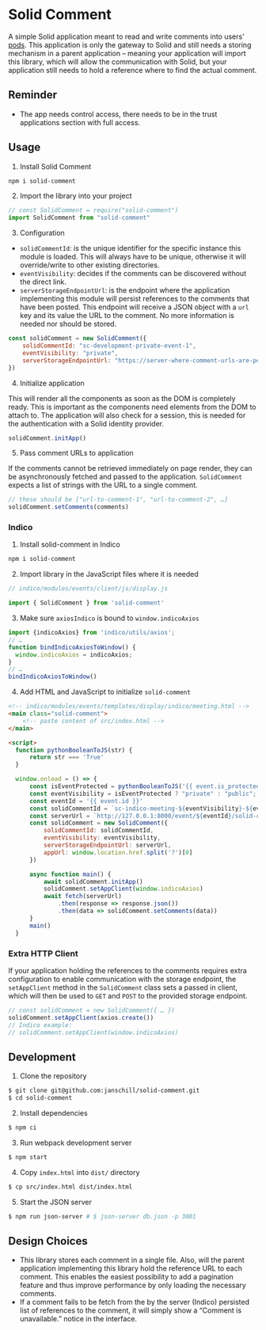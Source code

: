# Solid Comment

A simple Solid application meant to read and write comments into users’ [pods](https://solidproject.org/users/get-a-pod).
This application is only the gateway to Solid and still needs a storing mechanism in a parent application – meaning your application will import this library, which will allow the communication with Solid, but your application still needs to hold a reference where to find the actual comment.

## Reminder

- The app needs control access, there needs to be in the trust applications section with full access.

## Usage

1. Install Solid Comment

```bash
npm i solid-comment
```

2. Import the library into your project

```js
// const SolidComment = require("solid-comment")
import SolidComment from "solid-comment"
```

3. Configuration

* `solidCommentId`: is the unique identifier for the specific instance this module is loaded. This will always have to be unique, otherwise it will override/write to other existing directories.
* `eventVisibility`: decides if the comments can be discovered without the direct link.
* `serverStorageEndpointUrl`: is the endpoint where the application implementing this module will persist references to the comments that have been posted. This endpoint will receive a JSON object with a `url` key and its value the URL to the comment. No more information is needed nor should be stored.

```js
const solidComment = new SolidComment({
    solidCommentId: "sc-development-private-event-1",
    eventVisibility: "private",
    serverStorageEndpointUrl: "https://server-where-comment-urls-are-persisted"
})
```

4. Initialize application

This will render all the components as soon as the DOM is completely ready. This is important as the components need elements from the DOM to attach to. The application will also check for a session, this is needed for the authentication with a Solid identity provider.

```js
solidComment.initApp()
```

5. Pass comment URLs to application

If the comments cannot be retrieved immediately on page render, they can be asynchronously fetched and passed to the application. `SolidComment` expects a list of strings with the URL to a single comment.

```js
// these should be ["url-to-comment-1", "url-to-comment-2", …]
solidComment.setComments(comments)
```

### Indico

1. Install solid-comment in Indico

```bash
npm i solid-comment
```

2. Import library in the JavaScript files where it is needed

```js
// indico/modules/events/client/js/display.js

import { SolidComment } from 'solid-comment'
```

3. Make sure `axiosIndico` is bound to `window.indicoAxios`

```js
import {indicoAxios} from 'indico/utils/axios';
// …
function bindIndicoAxiosToWindow() {
  window.indicoAxios = indicoAxios;
}
// …
bindIndicoAxiosToWindow()
```

4. Add HTML and JavaScript to initialize `solid-comment`

```html
<!-- indico/modules/events/templates/display/indico/meeting.html -->
<main class="solid-comment">
    <!-- paste content of src/index.html -->
</main>

<script>
  function pythonBooleanToJS(str) {
      return str === 'True'
  }

  window.onload = () => {
      const isEventProtected = pythonBooleanToJS('{{ event.is_protected }}');
      const eventVisibility = isEventProtected ? "private" : "public";
      const eventId = '{{ event.id }}'
      const solidCommentId = `sc-indico-meeting-${eventVisibility}-${eventId}`;
      const serverUrl = `http://127.0.0.1:8000/event/${eventId}/solid-comments`
      const solidComment = new SolidComment({
          solidCommentId: solidCommentId,
          eventVisibility: eventVisibility,
          serverStorageEndpointUrl: serverUrl,
          appUrl: window.location.href.split('?')[0]
      })

      async function main() {
          await solidComment.initApp()
          solidComment.setAppClient(window.indicoAxios)
          await fetch(serverUrl)
              .then(response => response.json())
              .then(data => solidComment.setComments(data))
      }
      main()
  }
```

### Extra HTTP Client

If your application holding the references to the comments requires extra configuration to enable communication with the storage endpoint, the `setAppClient` method in the `SolidComment` class sets a passed in client, which will then be used to `GET` and `POST` to the provided storage endpoint.

```js
// const solidComment = new SolidComment({ … })
solidComment.setAppClient(axios.create())
// Indico example:
// solidComment.setAppClient(window.indicoAxios)
```

## Development

1. Clone the repository

```bash
$ git clone git@github.com:janschill/solid-comment.git
$ cd solid-comment
```

2. Install dependencies

```bash
$ npm ci
```

3. Run webpack development server

```bash
$ npm start
```

4. Copy `index.html` into `dist/` directory

```bash
$ cp src/index.html dist/index.html
```

5. Start the JSON server

```bash
$ npm run json-server # $ json-server db.json -p 3001
```

## Design Choices

* This library stores each comment in a single file. Also, will the parent application implementing this library hold the reference URL to each comment. This enables the easiest possibility to add a pagination feature and thus improve performance by only loading the necessary comments.
* If a comment fails to be fetch from the by the server (Indico) persisted list of references to the comment, it will simply show a “Comment is unavailable.” notice in the interface.
